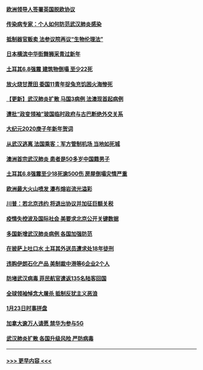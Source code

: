 #### [欧洲领导人签署英国脱欧协议](../pages/prog202/a102760940.md?t=01260744) 
#### [传染病专家：个人如何防范武汉肺炎感染](../pages/prog202/a102760947.md?t=01260744) 
#### [抵制器官贩卖 法参议院再议“生物伦理法”](../pages/prog202/a102760822.md?t=01260744) 
#### [日本横滨中华街舞狮采青过新年](../pages/prog202/a102760859.md?t=01260744) 
#### [土耳其6.8强震 建筑物倒塌 至少22死](../pages/prog202/a102760755.md?t=01260744) 
#### [放火烧甘蔗田 委国11青年捉兔充饥困火海惨死](../pages/prog202/a102760596.md?t=01260744) 
#### [【更新】武汉肺炎扩散 马国3病例 法澳现首起病例](../pages/prog202/a102758911.md?t=01260744) 
#### [遭批“政变领袖”玻国临时政府与古巴断绝外交关系](../pages/prog202/a102760530.md?t=01260744) 
#### [大纪元2020庚子年新年贺词](../pages/prog202/a102760529.md?t=01260744) 
#### [从武汉逃离 法国乘客：军方管制机场 当地如死城](../pages/prog202/a102760510.md?t=01260744) 
#### [澳洲首宗武汉肺炎 患者是50多岁中国籍男子](../pages/prog202/a102760488.md?t=01260744) 
#### [土耳其6.8强震至少18死逾500伤 房屋倒塌灾情严重](../pages/prog202/a102760469.md?t=01260744) 
#### [欧洲最大火山喷发 瀑布熔岩流光溢彩](../pages/prog202/a102760310.md?t=01260744) 
#### [川普：若北京违约 将退出协议并加征巨额关税](../pages/prog202/a102760250.md?t=01260744) 
#### [疫情失控波及国际社会 美要求北京公开关键数据](../pages/prog202/a102760245.md?t=01260744) 
#### [多国新增武汉肺炎病例 各国加强防范](../pages/prog202/a102760214.md?t=01260744) 
#### [在披萨上吐口水 土耳其外送员遭求处18年徒刑](../pages/prog202/a102759979.md?t=01260744) 
#### [违购伊朗石化产品 美制裁中港等6企业2个人](../pages/prog202/a102759952.md?t=01260744) 
#### [防堵武汉病毒 菲民航官遣返135名陆客回国](../pages/prog202/a102759946.md?t=01260744) 
#### [全球领袖悼念大屠杀 抵制反犹主义恶浪](../pages/prog202/a102759678.md?t=01260744) 
#### [1月23日时事拼盘](../pages/prog202/a102759599.md?t=01260744) 
#### [加拿大逾万人请愿 禁华为参与5G](../pages/prog202/a102759553.md?t=01260744) 
#### [武汉肺炎扩散 各国升级风险 严防病毒](../pages/prog202/a102759400.md?t=01260744) 

----
#### [ >>> 更早内容 <<< ](../indexes/prog202-earlier.md)
